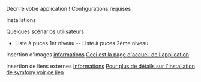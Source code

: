 Décrire votre application !
Configurations requises

Installations

Quelques scénarios utilisateurs

- Liste à puces 1er niveau
-- Liste à puces 2ème niveau

Insertion d'images
[informations](url_ou_file)
[Ceci est la page d'accueil de l'application](home.png)

Insertion de liens externes
[Informations](url)
[Pour plus de détails sur l'installation de symfony voir ce lien](symfony.com/download...)